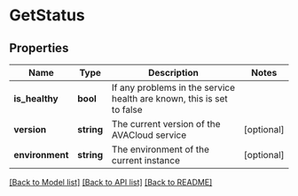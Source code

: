 # GetStatus

## Properties
Name | Type | Description | Notes
------------ | ------------- | ------------- | -------------
**is_healthy** | **bool** | If any problems in the service health are known, this is set to false | 
**version** | **string** | The current version of the AVACloud service | [optional] 
**environment** | **string** | The environment of the current instance | [optional] 

[[Back to Model list]](../README.md#documentation-for-models) [[Back to API list]](../README.md#documentation-for-api-endpoints) [[Back to README]](../README.md)


